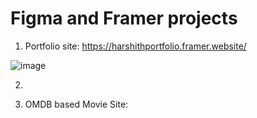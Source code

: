 # Figma and Framer projects

1. Portfolio site: https://harshithportfolio.framer.website/

![image](https://github.com/user-attachments/assets/7a1793bb-bfbd-4693-a8eb-360b9817ccb2)

2. 

3. OMDB based Movie Site:

